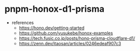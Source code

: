 # pnpm-honox-d1-prisma

- references
  - https://hono.dev/getting-started
  - https://github.com/yusukebe/honox-examples
  - https://tech.fusic.co.jp/posts/hono-prisma-cloudflare-d1/
  - https://zenn.dev/itaosan/articles/0246edeaf907c3
